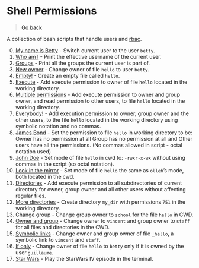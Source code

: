 # Shell Permissions

> [Go back](../README.md)

A collection of bash scripts that handle users and
[rbac](https://en.wikipedia.org/wiki/Role-based_access_control).

0. [My name is Betty](./0-iam_betty) - Switch current user to the user `betty`.
1. [ Who am I](./1-who_am_i) - Print the effective username of the current user.
2. [Groups](./2-groups) - Print all the groups the current user is part of.
3. [New owner](./3-new_owner) - Change owner of file `hello` to user `betty`.
4. [Empty!](./4-empty) - Create an empty file called `hello`.
5. [Execute](./5-execute) - Add execute permission to owner of file `hello`
   located in the working directory.
6. [Multiple permissions](./6-multiple_permissions) - Add execute permission to
   owner and group owner, and read permission to other users, to file `hello`
   located in the working directory.
7. [Everybody!](./7-everybody) - Add execution permission to owner, group owner
   and the other users, to the file `hello` located in the working directory
   using symbolic notation and no commas.
8. [James Bond](./8-James_Bond) - Set the permission to file `hello`
   in working directory to be: Owner has no permission at all
   Group has no permission at all and Other users have all the permissions.
   (No commas allowed in script - octal notation used)
9. [John Doe](./9-John_Doe) - Set mode of file `hello` in cwd to: `-rwxr-x-wx`
   without using commas in the script (so octal notation).
10. [Look in the mirror](./10-mirror_permissions) - Set mode of file `hello` the
    same as `olleh`’s mode, both located in the cwd.
11. [Directories](./11-directories_permissions) - Add execute permission to all
    subdirectories of current directory for owner, group owner and all other
    users without affecting regular files.
12. [More directories](./12-directory_permissions) - Create directory `my_dir`
    with permissions `751` in the working directory.
13. [Change group](./13-change_group) - Change group owner to `school` for the
    file `hello` in CWD.
14. [Owner and group](./100-change_owner_and_group) - Change owner to `vincent`
    and group owner to `staff` for all files and directories in the CWD.
15. [Symbolic links](./101-symbolic_link_permissions) - Change owner and group
    owner of file `_hello`, a symbolic link to `vincent` and `staff`.
16. [If only](./102-if_only) - Change owner of file `hello` to `betty`
    only if it is owned by the user `guillaume`.
17. [Star Wars](./103-Star_Wars) - Play the StarWars IV episode in the terminal.
